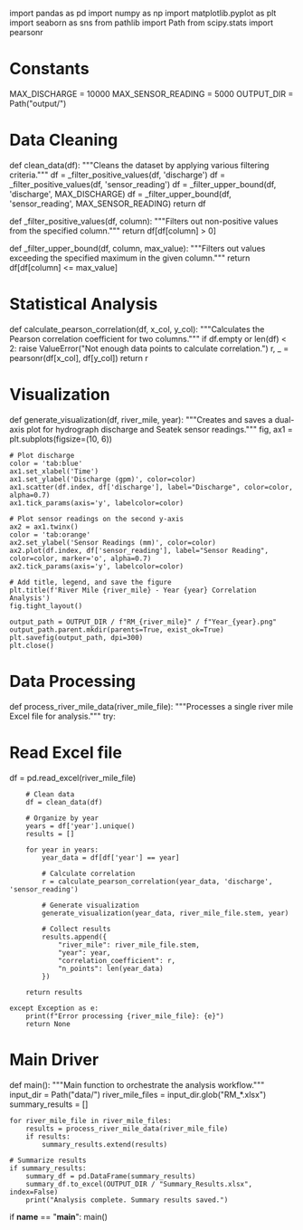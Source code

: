 import pandas as pdimport numpy as npimport matplotlib.pyplot as pltimport seaborn as snsfrom pathlib import Pathfrom scipy.stats import pearsonr# ConstantsMAX_DISCHARGE = 10000MAX_SENSOR_READING = 5000OUTPUT_DIR = Path("output/")# Data Cleaningdef clean_data(df):"""Cleans the dataset by applying various filtering criteria."""df = _filter_positive_values(df, 'discharge')df = _filter_positive_values(df, 'sensor_reading')df = _filter_upper_bound(df, 'discharge', MAX_DISCHARGE)df = _filter_upper_bound(df, 'sensor_reading', MAX_SENSOR_READING)return dfdef _filter_positive_values(df, column):"""Filters out non-positive values from the specified column."""return df[df[column] > 0]def _filter_upper_bound(df, column, max_value):"""Filters out values exceeding the specified maximum in the given column."""return df[df[column] <= max_value]# Statistical Analysisdef calculate_pearson_correlation(df, x_col, y_col):"""Calculates the Pearson correlation coefficient for two columns."""if df.empty or len(df) < 2:raise ValueError("Not enough data points to calculate correlation.")r, _ = pearsonr(df[x_col], df[y_col])return r# Visualizationdef generate_visualization(df, river_mile, year):"""Creates and saves a dual-axis plot for hydrograph discharge and Seatek sensor readings."""fig, ax1 = plt.subplots(figsize=(10, 6))    # Plot discharge    color = 'tab:blue'    ax1.set_xlabel('Time')    ax1.set_ylabel('Discharge (gpm)', color=color)    ax1.scatter(df.index, df['discharge'], label="Discharge", color=color, alpha=0.7)    ax1.tick_params(axis='y', labelcolor=color)    # Plot sensor readings on the second y-axis    ax2 = ax1.twinx()    color = 'tab:orange'    ax2.set_ylabel('Sensor Readings (mm)', color=color)    ax2.plot(df.index, df['sensor_reading'], label="Sensor Reading", color=color, marker='o', alpha=0.7)    ax2.tick_params(axis='y', labelcolor=color)    # Add title, legend, and save the figure    plt.title(f'River Mile {river_mile} - Year {year} Correlation Analysis')    fig.tight_layout()        output_path = OUTPUT_DIR / f"RM_{river_mile}" / f"Year_{year}.png"    output_path.parent.mkdir(parents=True, exist_ok=True)    plt.savefig(output_path, dpi=300)    plt.close()# Data Processingdef process_river_mile_data(river_mile_file):"""Processes a single river mile Excel file for analysis."""try:# Read Excel filedf = pd.read_excel(river_mile_file)        # Clean data        df = clean_data(df)                # Organize by year        years = df['year'].unique()        results = []                for year in years:            year_data = df[df['year'] == year]                        # Calculate correlation            r = calculate_pearson_correlation(year_data, 'discharge', 'sensor_reading')                        # Generate visualization            generate_visualization(year_data, river_mile_file.stem, year)                        # Collect results            results.append({                "river_mile": river_mile_file.stem,                "year": year,                "correlation_coefficient": r,                "n_points": len(year_data)            })                return results        except Exception as e:        print(f"Error processing {river_mile_file}: {e}")        return None# Main Driverdef main():"""Main function to orchestrate the analysis workflow."""input_dir = Path("data/")river_mile_files = input_dir.glob("RM_*.xlsx")summary_results = []    for river_mile_file in river_mile_files:        results = process_river_mile_data(river_mile_file)        if results:            summary_results.extend(results)        # Summarize results    if summary_results:        summary_df = pd.DataFrame(summary_results)        summary_df.to_excel(OUTPUT_DIR / "Summary_Results.xlsx", index=False)        print("Analysis complete. Summary results saved.")if __name__ == "__main__":main()